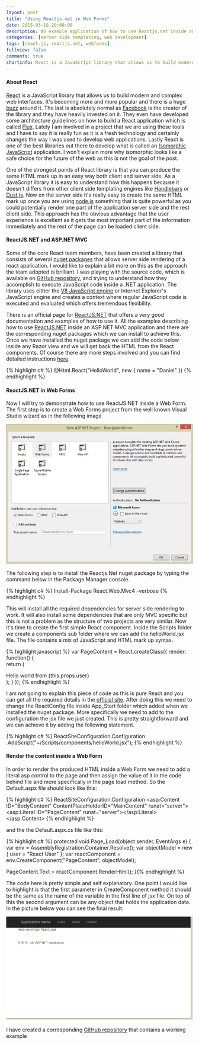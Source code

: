 ```yaml
---
layout: post
title: "Using Reactjs.net in Web Forms"
date: 2015-03-18 20:00:00
description: An example application of how to use Reactjs.net inside an ASP.NET Web Forms project
categories: [server side templating, web development]
tags: [react.js, reactjs.net, webforms]
fullview: false
comments: true
shortinfo: React is a JavaScript library that allows us to build modern and complex web interfaces. It's becoming more and more popular and there is a huge buzz around it. 
---
```


#### About React

[React][react] is a JavaScript library that allows us to build modern and complex web interfaces. It's becoming more and more popular and there is a huge [buzz][reactBuzz] around it. The last is absolutely normal as [Facebook][facebook] is the creator of the library and they have heavily invested on it. They even have developed some architecture guidelines on how to build a React application which is called [Flux][flux]. Lately I am involved in a project that we are using these tools and I have to say it is really fun as it is a fresh technology and certainly changes the way I was used to develop web applications. Lastly React is one of the best libraries out there to develop what is called an [Isomorphic JavaScript][isomorphic] application. I won't explain more why isomorphic looks like a safe choice for the future of the web as this is not the goal of the post.

One of the strongest points of React library is that you can produce the same HTML mark up in an easy way both client and server side. As a JavaScript library it is easy to understand how this happens because it doesn't differs from other client side templating engines like [Handlebars][handlebars] or [Dust.js][dust]. Now on the server side it's really easy to create the same HTML mark up once you are using [node.js][node] something that is quite powerful as you could potentially render one part of the application server side and the rest client side. This approach has the obvious advantage that the user experience is excellent as it gets the most important part of the information immediately and the rest of the page can be loaded client side.

#### ReactJS.NET and ASP.NET MVC

Some of the core React team members, have been created a library that consists of several [nuget packages][packages] that allows server side rendering of a react application. I would like to explain a bit more on this as the approach the team adopted is brilliant. I was playing with the source code, which is available on [GitHub repository][repository], and trying to understand how they accomplish to execute JavaScript code inside a .NET application. The library uses either the [V8 JavaScript engine][v8] or Internet Explorer's JavaScript engine and creates a context where regular JavaScript code is executed and evaluated which offers tremendous flexibility. 

There is an official page for [ReactJS.NET][reactnet] that offers a very good documentation and examples of how to use it. All the examples describing how to use [ReactJS.NET][reactnet] inside an ASP.NET MVC application and there are the corresponding nuget packages which we can install to achieve this. Once we have installed the nuget package we can add the code below inside any Razor view and we will get back the HTML from the React components. Of course there are more steps involved and you can find detailed instructions [here][instructions]. 

{% highlight c# %}
@Html.React("HelloWorld", new {
    name = "Daniel"
})
{% endhighlight %}

#### ReactJS.NET in Web Forms

Now I will try to demonstrate how to use ReactJS.NET inside a Web Form. The first step is to create a Web Forms project from the well known Visual Studio wizard as in the following image

<div class="row">
   <div class="col-sm-6 col-sm-offset-3 col-md-4 col-md-offset-4">
        <a href="/assets/images/createwebforms.jpg" class="">
            <img src="/assets/images/createwebforms.jpg" alt="new web forms project project">      
        </a>
   </div>
</div>

The following step is to install the Reactjs.Net nuget package by typing the command below in the Package Manager console.

{% highlight c# %}
Install-Package React.Web.Mvc4 -verbose
{% endhighlight %}

This will install all the required dependencies for server side rendering to work. It will also install some dependencies that are only MVC specific but this is not a problem as the structure of two projects are very similar.
Now it's time to create the first simple React component. Inside the Scripts folder we create a components sub folder where we can add the helloWorld.jsx file. The file contains a mix of JavaScript and HTML mark up syntax.

{% highlight javascript %}
var PageContent =  React.createClass({
  render: function() {	
    return (
      <div>
        Hello world from {this.props.user}
      </div>
    );
  }	
});
{% endhighlight %}

I am not going to explain this piece of code as this is pure React and you can get all the required details in the [official site][react]. After doing this we need to change the ReactConfig file inside App_Start folder which added when we installed the nuget package. More specifically we need to add to the configuration the jsx file we just created. This is pretty straightforward and we can achieve it by adding the following statement.

{% highlight c# %}
ReactSiteConfiguration.Configuration
  .AddScript("~/Scripts/components/helloWorld.jsx");
{% endhighlight %}

#### Render the content inside a Web Form

In order to render the produced HTML inside a Web Form we need to add a literal asp control to the page and then assign the value of it in the code behind file and more specifically in the page load method. So the Default.aspx file should look like this:

{% highlight c# %}
ReactSiteConfiguration.Configuration
<asp:Content ID="BodyContent" ContentPlaceHolderID="MainContent" runat="server">
  <asp:Literal ID="PageContent" runat="server"></asp:Literal>
</asp:Content>
{% endhighlight %}

and the the Default.aspx.cs file like this:

{% highlight c# %}
protected void Page_Load(object sender, EventArgs e)
{
  var env = AssemblyRegistration.Container.Resolve<IReactEnvironment>();
  var objectModel = new { user = "React User" };
  var reactComponent = env.CreateComponent("PageContent", objectModel);

  PageContent.Text = reactComponent.RenderHtml();
}{% endhighlight %}

The code here is pretty simple and self explanatory. One point I would like to highlight is that the first parameter in CreateComponent method it should be the same as the name of the variable in the first line of jsx file. On top of this the second argument can be any object that holds the application data. In the picture below you can see the final result.

<div class="row">
   <div class="col-sm-6 col-sm-offset-3 col-md-4 col-md-offset-4">
        <a href="/assets/images/reactresult.jpg" class="">
            <img src="/assets/images/reactresult.jpg" alt="react result">      
        </a>
   </div>
</div>

I have created a corresponding [GitHub repository][repository] that contains a working example


[react]: http://facebook.github.io/react/
[reactBuzz]: https://twitter.com/hashtag/reactjs
[facebook]: https://www.facebook.com/
[flux]: http://facebook.github.io/flux/docs/overview.html
[isomorphic]: http://nerds.airbnb.com/isomorphic-javascript-future-web-apps/
[handlebars]: http://handlebarsjs.com/
[dust]: http://linkedin.github.io/dustjs/
[node]: https://nodejs.org/
[packages]: https://www.nuget.org/packages?q=reactjs
[reactnet]: http://reactjs.net/
[repository]: https://github.com/reactjs/React.NET
[v8]: https://code.google.com/p/v8/
[instructions]: http://reactjs.net/guides/server-side-rendering.html
[repository]: https://github.com/xabikos/ReactjsWebForms
